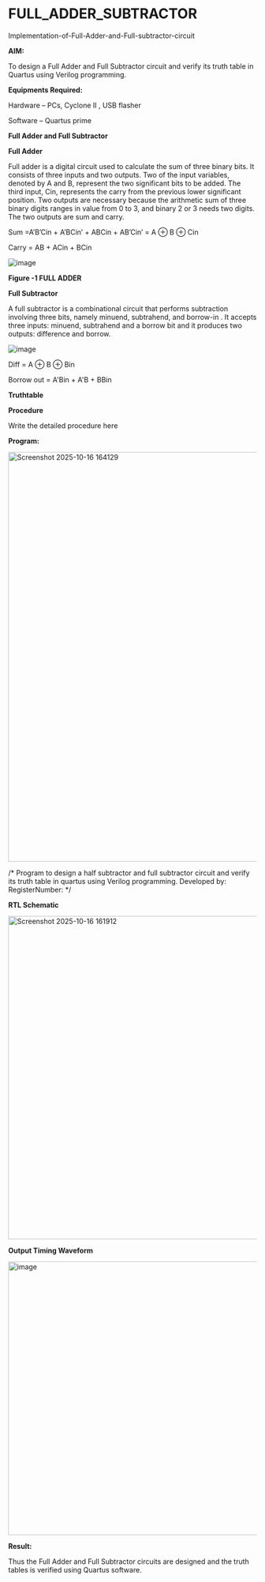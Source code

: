 # FULL_ADDER_SUBTRACTOR

Implementation-of-Full-Adder-and-Full-subtractor-circuit

**AIM:**

To design a Full Adder and Full Subtractor circuit and verify its truth table in Quartus using Verilog programming.

**Equipments Required:**

Hardware – PCs, Cyclone II , USB flasher

Software – Quartus prime

**Full Adder and Full Subtractor**

**Full Adder**

Full adder is a digital circuit used to calculate the sum of three binary bits. It consists of three inputs and two outputs. Two of the input variables, denoted by A and B, represent the two significant bits to be added. The third input, Cin, represents the carry from the previous lower significant position. Two outputs are necessary because the arithmetic sum of three binary digits ranges in value from 0 to 3, and binary 2 or 3 needs two digits. The two outputs are sum and carry.

Sum =A’B’Cin + A’BCin’ + ABCin + AB’Cin’ = A ⊕ B ⊕ Cin 

Carry = AB + ACin + BCin

![image](https://github.com/naavaneetha/FULL_ADDER_SUBTRACTOR/assets/154305477/0f30ba51-5ffb-4198-845f-18e054f675e7)

**Figure -1 FULL ADDER**

**Full Subtractor**

A full subtractor is a combinational circuit that performs subtraction involving three bits, namely minuend, subtrahend, and borrow-in . It accepts three inputs: minuend, subtrahend and a borrow bit and it produces two outputs: difference and borrow.

![image](https://github.com/naavaneetha/FULL_ADDER_SUBTRACTOR/assets/154305477/02b24f51-ab51-4304-9ad6-7b81ffc1ead5)

Diff = A ⊕ B ⊕ Bin 

Borrow out = A'Bin + A'B + BBin

**Truthtable**

**Procedure**

Write the detailed procedure here

**Program:**


<img width="1028" height="830" alt="Screenshot 2025-10-16 164129" src="https://github.com/user-attachments/assets/b495b187-b135-4ef5-b858-329ee5201f21" />



/* Program to design a half subtractor and full subtractor circuit and verify its truth table in quartus using Verilog programming. Developed by: RegisterNumber:
*/

**RTL Schematic**



<img width="866" height="655" alt="Screenshot 2025-10-16 161912" src="https://github.com/user-attachments/assets/57b36f0b-fc6e-4063-aab4-cf0c20ff2bc4" />


**Output Timing Waveform**

<img width="996" height="554" alt="image" src="https://github.com/user-attachments/assets/d34f5d39-57b1-4af4-a0f6-c0259648d3d5" />


**Result:**

Thus the Full Adder and Full Subtractor circuits are designed and the truth tables is verified using Quartus software.



